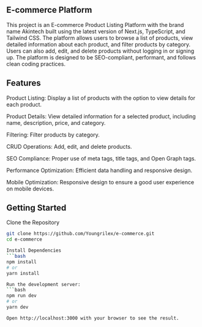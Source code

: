 ## E-commerce Platform

This project is an E-commerce Product Listing Platform with the brand name Akintech built using the latest version of Next.js, TypeScript, and Tailwind CSS. The platform allows users to browse a list of products, view detailed information about each product, and filter products by category. Users can also add, edit, and delete products without logging in or signing up. The platform is designed to be SEO-compliant, performant, and follows clean coding practices.

## Features

Product Listing: Display a list of products with the option to view details for each product.

Product Details: View detailed information for a selected product, including name, description, price, and category.

Filtering: Filter products by category.

CRUD Operations: Add, edit, and delete products.

SEO Compliance: Proper use of meta tags, title tags, and Open Graph tags.

Performance Optimization: Efficient data handling and responsive design.

Mobile Optimization: Responsive design to ensure a good user experience on mobile devices.

## Getting Started

Clone the Repository
```bash
git clone https://github.com/Youngrilex/e-commerce.git
cd e-commerce

Install Dependencies
```bash
npm install
# or
yarn install

Run the development server:
```bash
npm run dev
# or
yarn dev

Open http://localhost:3000 with your browser to see the result.

